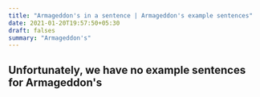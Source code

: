 ```yaml
---
title: "Armageddon's in a sentence | Armageddon's example sentences"
date: 2021-01-20T19:57:50+05:30
draft: falses
summary: "Armageddon's"
---
```

## Unfortunately, we have no example sentences for Armageddon's                 
